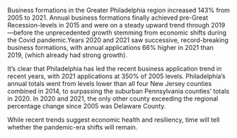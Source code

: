 Business formations in the Greater Philadelphia region increased 143% from 2005 to 2021. Annual business formations finally achieved pre-Great Recession-levels in 2015 and were on a steady upward trend through 2019—before the unprecedented growth stemming from economic shifts during  the Covid pandemic.Years 2020 and 2021 saw successive, record-breaking business formations, with annual applications 66% higher in 2021 than 2019, (which already had strong growth).

It’s clear that Philadelphia has led the recent business application trend in recent years, with 2021 applications at 350% of 2005 levels. Philadelphia’s annual totals went from levels lower than all four New Jersey counties combined in 2014, to surpassing the suburban Pennsylvania counties’ totals in 2020. In 2020 and 2021, the only other county exceeding the regional percentage change since 2005 was Delaware County.

While recent trends suggest economic health and resiliency, time will tell whether the pandemic-era shifts will remain. 